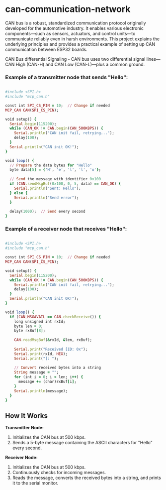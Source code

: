 # can-communication-network

CAN bus is a robust, standardized communication protocol originally developed for the automotive industry. It enables various electronic components—such as sensors, actuators, and control units—to communicate reliably even in harsh environments. This project explains the underlying principles and provides a practical example of setting up CAN communication between ESP32 boards.

CAN Bus differential Signaling - CAN bus uses two differential signal lines—CAN High (CAN-H) and CAN Low (CAN-L)—plus a common ground.

### Example of a transmitter node that sends "Hello":
```ruby

#include <SPI.h>
#include "mcp_can.h"

const int SPI_CS_PIN = 10;  // Change if needed
MCP_CAN CAN(SPI_CS_PIN);

void setup() {
  Serial.begin(115200);
  while (CAN_OK != CAN.begin(CAN_500KBPS)) {
    Serial.println("CAN init fail, retrying...");
    delay(100);
  }
  Serial.println("CAN init OK!");
}

void loop() {
  // Prepare the data bytes for "Hello"
  byte data[5] = {'H', 'e', 'l', 'l', 'o'};
  
  // Send the message with identifier 0x100
  if (CAN.sendMsgBuf(0x100, 0, 5, data) == CAN_OK) {
    Serial.println("Sent: Hello");
  } else {
    Serial.println("Send error");
  }
  
  delay(1000);  // Send every second
}
```

### Example of a receiver node that receives "Hello":
```ruby

#include <SPI.h>
#include "mcp_can.h"

const int SPI_CS_PIN = 10;  // Change if needed
MCP_CAN CAN(SPI_CS_PIN);

void setup() {
  Serial.begin(115200);
  while (CAN_OK != CAN.begin(CAN_500KBPS)) {
    Serial.println("CAN init fail, retrying...");
    delay(100);
  }
  Serial.println("CAN init OK!");
}

void loop() {
  if (CAN_MSGAVAIL == CAN.checkReceive()) {
    long unsigned int rxId;
    byte len = 0;
    byte rxBuf[8];
    
    CAN.readMsgBuf(&rxId, &len, rxBuf);
    
    Serial.print("Received [ID: 0x");
    Serial.print(rxId, HEX);
    Serial.print("]: ");
    
    // Convert received bytes into a string
    String message = "";
    for (int i = 0; i < len; i++) {
      message += (char)rxBuf[i];
    }
    Serial.println(message);
  }
}
```

## How It Works

  **Transmitter Node:**
  <ol>
  <li>Initializes the CAN bus at 500 kbps.</li>
  <li>Sends a 5-byte message containing the ASCII characters for "Hello" every second.</li>
  </ol> 
   

  **Receiver Node:**
  <ol>
  <li>Initializes the CAN bus at 500 kbps.</li>
  <li>Continuously checks for incoming messages.</li>
  <li>Reads the message, converts the received bytes into a string, and prints it to the serial monitor.</li>
  </ol> 
